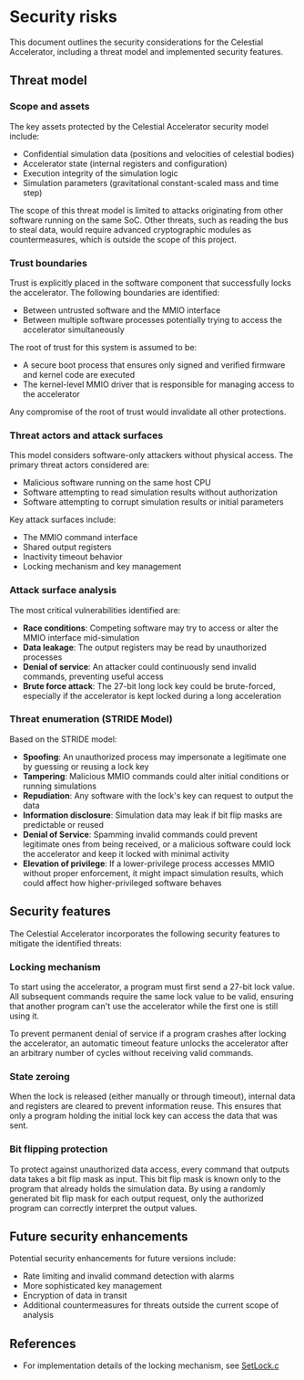 # Security risks

This document outlines the security considerations for the Celestial Accelerator, including a threat model and implemented security features.

## Threat model

### Scope and assets

The key assets protected by the Celestial Accelerator security model include:

- Confidential simulation data (positions and velocities of celestial bodies)
- Accelerator state (internal registers and configuration)
- Execution integrity of the simulation logic
- Simulation parameters (gravitational constant-scaled mass and time step)

The scope of this threat model is limited to attacks originating from other software running on the same SoC. Other threats, such as reading the bus to steal data, would require advanced cryptographic modules as countermeasures, which is outside the scope of this project.

### Trust boundaries

Trust is explicitly placed in the software component that successfully locks the accelerator. The following boundaries are identified:

- Between untrusted software and the MMIO interface
- Between multiple software processes potentially trying to access the accelerator simultaneously

The root of trust for this system is assumed to be:

- A secure boot process that ensures only signed and verified firmware and kernel code are executed
- The kernel-level MMIO driver that is responsible for managing access to the accelerator

Any compromise of the root of trust would invalidate all other protections.

### Threat actors and attack surfaces

This model considers software-only attackers without physical access. The primary threat actors considered are:

- Malicious software running on the same host CPU
- Software attempting to read simulation results without authorization
- Software attempting to corrupt simulation results or initial parameters

Key attack surfaces include:

- The MMIO command interface
- Shared output registers
- Inactivity timeout behavior
- Locking mechanism and key management

### Attack surface analysis

The most critical vulnerabilities identified are:

- **Race conditions**: Competing software may try to access or alter the MMIO interface mid-simulation
- **Data leakage**: The output registers may be read by unauthorized processes
- **Denial of service**: An attacker could continuously send invalid commands, preventing useful access
- **Brute force attack**: The 27-bit long lock key could be brute-forced, especially if the accelerator is kept locked during a long acceleration

### Threat enumeration (STRIDE Model)

Based on the STRIDE model:

- **Spoofing**: An unauthorized process may impersonate a legitimate one by guessing or reusing a lock key
- **Tampering**: Malicious MMIO commands could alter initial conditions or running simulations
- **Repudiation**: Any software with the lock's key can request to output the data
- **Information disclosure**: Simulation data may leak if bit flip masks are predictable or reused
- **Denial of Service**: Spamming invalid commands could prevent legitimate ones from being received, or a malicious software could lock the accelerator and keep it locked with minimal activity
- **Elevation of privilege**: If a lower-privilege process accesses MMIO without proper enforcement, it might impact simulation results, which could affect how higher-privileged software behaves

## Security features

The Celestial Accelerator incorporates the following security features to mitigate the identified threats:

### Locking mechanism

To start using the accelerator, a program must first send a 27-bit lock value. All subsequent commands require the same lock value to be valid, ensuring that another program can't use the accelerator while the first one is still using it.

To prevent permanent denial of service if a program crashes after locking the accelerator, an automatic timeout feature unlocks the accelerator after an arbitrary number of cycles without receiving valid commands.

### State zeroing

When the lock is released (either manually or through timeout), internal data and registers are cleared to prevent information reuse. This ensures that only a program holding the initial lock key can access the data that was sent.

### Bit flipping protection

To protect against unauthorized data access, every command that outputs data takes a bit flip mask as input. This bit flip mask is known only to the program that already holds the simulation data. By using a randomly generated bit flip mask for each output request, only the authorized program can correctly interpret the output values.

## Future security enhancements

Potential security enhancements for future versions include:

- Rate limiting and invalid command detection with alarms
- More sophisticated key management
- Encryption of data in transit
- Additional countermeasures for threats outside the current scope of analysis

## References

- For implementation details of the locking mechanism, see [SetLock.c](/CelestialAccelerator/C_Codes/SetLock.c)
